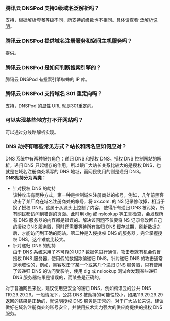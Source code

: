 ### 腾讯云 DNSPod 支持3级域名泛解析吗？
支持，根据解析套餐等级不同，所支持的级数也不相同。具体请查看 [泛解析说明](https://cloud.tencent.com/document/product/302/9073)。

### 腾讯云 DNSPod 提供域名注册服务和空间主机服务吗？
提供。

### 腾讯云 DNSPod 是如何判断搜索引擎的？
腾讯云 DNSPod 有搜索引擎蜘蛛的 IP 库。

### 腾讯云 DNSPod 支持域名 301 重定向吗？
支持，DNSPod 的显性 URL 就是301重定向。

### 可以实现某些地方打不开网站吗？
可以通过分线路解析实现。 

### DNS 劫持有哪些常见方式？站长和网名应如何应对？
DNS 系统中有两种服务角色：递归 DNS 和授权 DNS。授权 DNS 控制网站的解析，递归 DNS 只起缓存的作用，所以跟广大站长关系比较大的是授权 DNS，也就是在域名注册商处填写的 DNS 地址，而网民使用的则是递归 DNS。  
**DNS劫持分为两类：**  
- 针对授权 DNS 的劫持  
该种攻击有两种方式，第一种是控制域名注册商处的帐号，例如，几年前黑客攻击了某厂商在域名注册商处的帐号，将 xx.com. 的 NS 记录修改掉，相当于换了授权 DNS。这属于从源头上控制了内容，使得所有递归 DNS 被污染，所有网民都访问到错误的页面。此时用 dig 或 nslookup 等工具检查，会发现所有 DNS 服务器的内容都是错误的。解决该问题不仅要将 NS 记录修改回自己的授权 DNS 服务器，同时还需要等待所有递归 DNS 缓存过期，刷新数据之后，才能访问到正确的网站。第二种是入侵授权 DNS 的服务器，完全掌握授权 DNS，这个难度比较大。  
- 针对递归 DNS 的劫持    
由于 DNS 系统采用了不可靠的 UDP 数据包进行通信，攻击者就有机会假冒授权 DNS 服务器，使用假的数据欺骗递归 DNS。针对递归 DNS 的攻击通常是地域性的，例如，黑客攻击了某一个或某几个递归 DNS 服务器，只有使用了该递归 DNS 的访问受影响，使用 dig 或 nslookup 测试会发现某些递归 DNS 服务器结果是错误的，而某些是正确的。  

对于普通网民来说，建议使用更安全的递归 DNS，例如腾讯云的公共 DNS 119.29.29.29。一般情况下，公共 DNS 被劫持的可能性较小，如果119.29.29.29返回的结果是正确的，就说明授权 DNS 服务是正常的。对于广大站长来说，建议做好在域名注册商处的账号安全，并使用技术实力强大的供应商提供的授权 DNS 服务。
